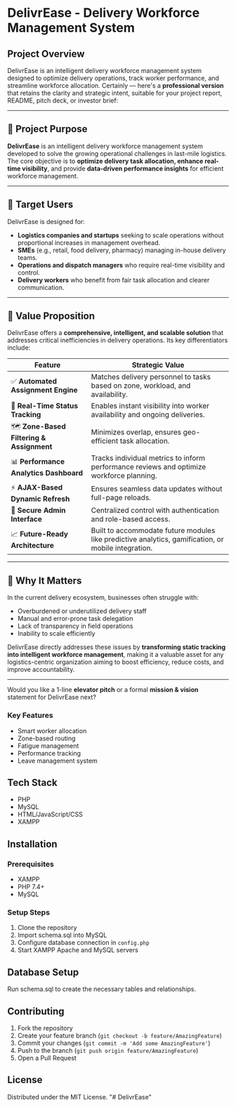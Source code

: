 # DelivrEase - Delivery Workforce Management System

## Project Overview
DelivrEase is an intelligent delivery workforce management system designed to optimize delivery operations, track worker performance, and streamline workforce allocation.
Certainly — here's a **professional version** that retains the clarity and strategic intent, suitable for your project report, README, pitch deck, or investor brief:

---

## 🔹 Project Purpose

**DelivrEase** is an intelligent delivery workforce management system developed to solve the growing operational challenges in last-mile logistics. The core objective is to **optimize delivery task allocation, enhance real-time visibility**, and provide **data-driven performance insights** for efficient workforce management.

---

## 🔹 Target Users

DelivrEase is designed for:

* **Logistics companies and startups** seeking to scale operations without proportional increases in management overhead.
* **SMEs** (e.g., retail, food delivery, pharmacy) managing in-house delivery teams.
* **Operations and dispatch managers** who require real-time visibility and control.
* **Delivery workers** who benefit from fair task allocation and clearer communication.

---

## 🔹 Value Proposition

DelivrEase offers a **comprehensive, intelligent, and scalable solution** that addresses critical inefficiencies in delivery operations. Its key differentiators include:

| Feature                                   | Strategic Value                                                                                     |
| ----------------------------------------- | --------------------------------------------------------------------------------------------------- |
| ✅ **Automated Assignment Engine**         | Matches delivery personnel to tasks based on zone, workload, and availability.                      |
| 🔄 **Real-Time Status Tracking**          | Enables instant visibility into worker availability and ongoing deliveries.                         |
| 🗺️ **Zone-Based Filtering & Assignment** | Minimizes overlap, ensures geo-efficient task allocation.                                           |
| 📊 **Performance Analytics Dashboard**    | Tracks individual metrics to inform performance reviews and optimize workforce planning.            |
| ⚡ **AJAX-Based Dynamic Refresh**          | Ensures seamless data updates without full-page reloads.                                            |
| 🔐 **Secure Admin Interface**             | Centralized control with authentication and role-based access.                                      |
| 📈 **Future-Ready Architecture**          | Built to accommodate future modules like predictive analytics, gamification, or mobile integration. |

---

## 🔹 Why It Matters

In the current delivery ecosystem, businesses often struggle with:

* Overburdened or underutilized delivery staff
* Manual and error-prone task delegation
* Lack of transparency in field operations
* Inability to scale efficiently

DelivrEase directly addresses these issues by **transforming static tracking into intelligent workforce management**, making it a valuable asset for any logistics-centric organization aiming to boost efficiency, reduce costs, and improve accountability.

---

Would you like a 1-line **elevator pitch** or a formal **mission & vision** statement for DelivrEase next?

### Key Features
- Smart worker allocation
- Zone-based routing
- Fatigue management
- Performance tracking
- Leave management system

## Tech Stack
- PHP
- MySQL
- HTML/JavaScript/CSS
- XAMPP

## Installation

### Prerequisites
- XAMPP
- PHP 7.4+
- MySQL

### Setup Steps
1. Clone the repository
2. Import schema.sql into MySQL
3. Configure database connection in `config.php`
4. Start XAMPP Apache and MySQL servers

## Database Setup
Run schema.sql to create the necessary tables and relationships.

## Contributing
1. Fork the repository
2. Create your feature branch (`git checkout -b feature/AmazingFeature`)
3. Commit your changes (`git commit -m 'Add some AmazingFeature'`)
4. Push to the branch (`git push origin feature/AmazingFeature`)
5. Open a Pull Request

## License
Distributed under the MIT License.
"# DelivrEase" 
